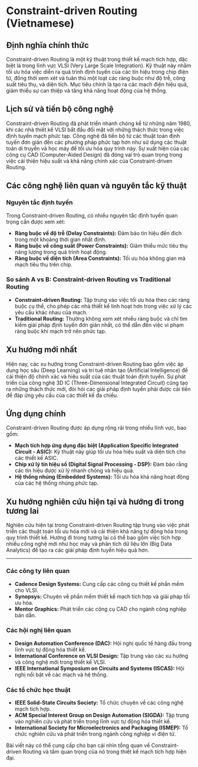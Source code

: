 # Constraint-driven Routing (Vietnamese)

## Định nghĩa chính thức

Constraint-driven Routing là một kỹ thuật trong thiết kế mạch tích hợp, đặc biệt là trong lĩnh vực VLSI (Very Large Scale Integration). Kỹ thuật này nhằm tối ưu hóa việc diễn ra quá trình định tuyến của các tín hiệu trong chip điện tử, đồng thời xem xét và tuân thủ một loạt các ràng buộc như độ trễ, công suất tiêu thụ, và diện tích. Mục tiêu chính là tạo ra các mạch điện hiệu quả, giảm thiểu sự can thiệp và tăng khả năng hoạt động của hệ thống.

## Lịch sử và tiến bộ công nghệ

Constraint-driven Routing đã phát triển nhanh chóng kể từ những năm 1980, khi các nhà thiết kế VLSI bắt đầu đối mặt với những thách thức trong việc định tuyến mạch phức tạp. Công nghệ đã tiến bộ từ các thuật toán định tuyến đơn giản đến các phương pháp phức tạp hơn như sử dụng các thuật toán di truyền và học máy để tối ưu hóa quy trình này. Sự xuất hiện của các công cụ CAD (Computer-Aided Design) đã đóng vai trò quan trọng trong việc cải thiện hiệu suất và khả năng chính xác của Constraint-driven Routing.

## Các công nghệ liên quan và nguyên tắc kỹ thuật

### Nguyên tắc định tuyến

Trong Constraint-driven Routing, có nhiều nguyên tắc định tuyến quan trọng cần được xem xét:

- **Ràng buộc về độ trễ (Delay Constraints):** Đảm bảo tín hiệu đến đích trong một khoảng thời gian nhất định.
- **Ràng buộc về công suất (Power Constraints):** Giảm thiểu mức tiêu thụ năng lượng trong quá trình hoạt động.
- **Ràng buộc về diện tích (Area Constraints):** Tối ưu hóa không gian mà mạch tiêu thụ trên chip.

### So sánh A vs B: Constraint-driven Routing vs Traditional Routing

- **Constraint-driven Routing:** Tập trung vào việc tối ưu hóa theo các ràng buộc cụ thể, cho phép các nhà thiết kế linh hoạt hơn trong việc xử lý các yêu cầu khác nhau của mạch.
- **Traditional Routing:** Thường không xem xét nhiều ràng buộc và chỉ tìm kiếm giải pháp định tuyến đơn giản nhất, có thể dẫn đến việc vi phạm ràng buộc khi mạch trở nên phức tạp.

## Xu hướng mới nhất

Hiện nay, các xu hướng trong Constraint-driven Routing bao gồm việc áp dụng học sâu (Deep Learning) và trí tuệ nhân tạo (Artificial Intelligence) để cải thiện độ chính xác và hiệu suất của các thuật toán định tuyến. Sự phát triển của công nghệ 3D IC (Three-Dimensional Integrated Circuit) cũng tạo ra những thách thức mới, đòi hỏi các giải pháp định tuyến phải được cải tiến để đáp ứng yêu cầu của các thiết kế đa chiều.

## Ứng dụng chính

Constraint-driven Routing được áp dụng rộng rãi trong nhiều lĩnh vực, bao gồm:

- **Mạch tích hợp ứng dụng đặc biệt (Application Specific Integrated Circuit - ASIC):** Kỹ thuật này giúp tối ưu hóa hiệu suất và diện tích cho các thiết kế ASIC.
- **Chip xử lý tín hiệu số (Digital Signal Processing - DSP):** Đảm bảo rằng các tín hiệu được xử lý nhanh chóng và hiệu quả.
- **Hệ thống nhúng (Embedded Systems):** Tối ưu hóa khả năng hoạt động của các hệ thống nhúng phức tạp.

## Xu hướng nghiên cứu hiện tại và hướng đi trong tương lai

Nghiên cứu hiện tại trong Constraint-driven Routing tập trung vào việc phát triển các thuật toán tối ưu hóa mới và cải thiện khả năng tự động hóa trong quy trình thiết kế. Hướng đi trong tương lai có thể bao gồm việc tích hợp nhiều công nghệ mới như học máy và phân tích dữ liệu lớn (Big Data Analytics) để tạo ra các giải pháp định tuyến hiệu quả hơn.

---

### Các công ty liên quan

- **Cadence Design Systems:** Cung cấp các công cụ thiết kế phần mềm cho VLSI.
- **Synopsys:** Chuyên về phần mềm thiết kế mạch tích hợp và giải pháp tối ưu hóa.
- **Mentor Graphics:** Phát triển các công cụ CAD cho ngành công nghiệp bán dẫn.

### Các hội nghị liên quan

- **Design Automation Conference (DAC):** Hội nghị quốc tế hàng đầu trong lĩnh vực tự động hóa thiết kế.
- **International Conference on VLSI Design:** Tập trung vào các xu hướng và công nghệ mới trong thiết kế VLSI.
- **IEEE International Symposium on Circuits and Systems (ISCAS):** Hội nghị nổi bật về các mạch và hệ thống.

### Các tổ chức học thuật

- **IEEE Solid-State Circuits Society:** Tổ chức chuyên về các công nghệ mạch tích hợp.
- **ACM Special Interest Group on Design Automation (SIGDA):** Tập trung vào nghiên cứu và phát triển trong lĩnh vực tự động hóa thiết kế.
- **International Society for Microelectronics and Packaging (ISMEP):** Tổ chức nghiên cứu và phát triển trong ngành công nghiệp vi điện tử.

Bài viết này có thể cung cấp cho bạn cái nhìn tổng quan về Constraint-driven Routing và tầm quan trọng của nó trong thiết kế mạch tích hợp hiện đại.